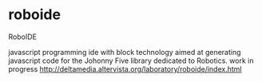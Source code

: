 # roboide

RoboIDE

javascript programming ide with block technology aimed at generating javascript code for the Johonny Five library dedicated to Robotics.
work in progress
http://deltamedia.altervista.org/laboratory/roboide/index.html
